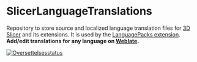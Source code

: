 # SlicerLanguageTranslations

Repository to store source and localized language translation files for [3D Slicer](https://www.slicer.org) and its extensions. It is used by the [LanguagePacks extension](https://github.com/Slicer/SlicerLanguagePacks). **Add/edit translations for any language on [Weblate](https://hosted.weblate.org/projects/3d-slicer/).**

<a href="https://hosted.weblate.org/engage/3d-slicer/">
<img src="https://hosted.weblate.org/widgets/3d-slicer/-/horizontal-auto.svg" alt="Oversettelsesstatus" />
</a>
